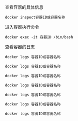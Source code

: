 查看容器的具体信息

```shell
docker inspect容器ID或容器名称
```

进入容器执行命令

```shell
docker exec -it 容器ID /bin/bash
```

查看容器的日志

```shell
docker logs 容器ID或容器名称
```

```shell
docker logs 容器ID或容器名称
```

```shell
docker logs 容器ID或容器名称
```

```shell
docker logs 容器ID或容器名称
```

```shell
docker logs 容器ID或容器名称
```

```shell
docker logs 容器ID或容器名称
```

```shell
docker logs 容器ID或容器名称
```

